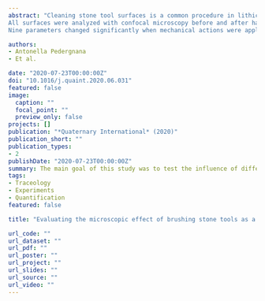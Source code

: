 ```yaml
---
abstract: "Cleaning stone tool surfaces is a common procedure in lithic studies. The first step widely applied at any archeological site (and/or at field laboratories) is the gross removal of sediment from the surfaces of artifacts. Lithic surface alterations due to mechanical action applied in wet or dry cleaning regimes have never been examined at a microscopic scale. This could have important implications in traceology, as any modern surface modifications inflicted on archeological artifacts might compromise their functional interpretations. The current trend toward quantification of use-wear traces makes the testing even more important, as even slight, apparently invisible surface alterations might be measured. In order to evaluate the impact of common cleaning procedures, we undertook a controlled experiment. The main aim of this experiment was to assess the effects that brushing actions applied for removing sediment particles have on flint and quartzite surfaces.
All surfaces were analyzed with confocal microscopy before and after having been brushed to quantify possible changes in the micro-topography. Surface roughness parameters (ISO 25178-2 among others) were applied.
Nine parameters changed significantly when mechanical actions were applied to lithic surfaces, meaning that some changes in the surface micro-topography were detected. Therefore, archeologists need to be cautious when applying prolonged mechanical actions for cleaning archeological stone tools."

authors:
- Antonella Pedergnana
- Et al.

date: "2020-07-23T00:00:00Z"
doi: "10.1016/j.quaint.2020.06.031"
featured: false
image:
  caption: ""
  focal_point: ""
  preview_only: false
projects: []
publication: "*Quaternary International* (2020)"
publication_short: ""
publication_types:
- 2
publishDate: "2020-07-23T00:00:00Z"
summary: The main goal of this study was to test the influence of different cleaning procedures applied on micro surface texture of stone tools. With this paper, we also aimed to stress-out the need of adopting cleaning methods that do not affect the microscopi analysis of artifacts surface.
tags:
- Traceology
- Experiments
- Quantification
featured: false

title: "Evaluating the microscopic effect of brushing stone tools as a cleaning procedure"

url_code: ""
url_dataset: ""
url_pdf: ""
url_poster: ""
url_project: ""
url_slides: ""
url_source: ""
url_video: ""
---
```

